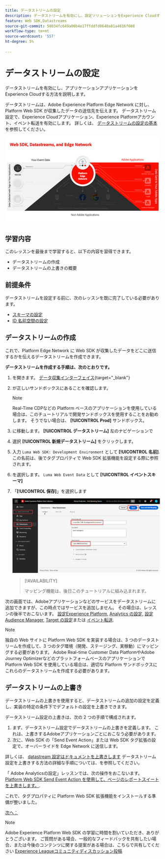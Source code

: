 ```yaml
---
title: データストリームの設定
description: データストリームを有効にし、設定ソリューションをExperience Cloudする方法を説明します。 このレッスンは、「 Adobe Experience Cloudと Web SDK の実装」チュートリアルの一部です。
feature: Web SDK,Datastreams
source-git-commit: 58034fc649a06b4e17ffddfd0640a81a4616f688
workflow-type: tm+mt
source-wordcount: '557'
ht-degree: 5%

---
```


# データストリームの設定

データストリームを有効にし、アプリケーションアプリケーションをExperience Cloudする方法を説明します。

データストリームは、Adobe Experience Platform Edge Network に対し、Platform Web SDK が収集したデータの送信先を伝えます。 データストリーム設定で、Experience Cloudアプリケーション、Experience Platformアカウント、イベント転送を有効にします。 詳しくは、 [データストリームの設定の基本](https://experienceleague.adobe.com/docs/experience-platform/edge/fundamentals/datastreams.html?lang=ja) を参照してください。


![Web SDK、データストリームおよび Edge ネットワークの図](assets/dc-websdk-datastreams.png)

## 学習内容

このレッスンを最後まで学習すると、以下の内容を習得できます。

* データストリームの作成
* データストリームの上書きの概要

## 前提条件

データストリームを設定する前に、次のレッスンを既に完了している必要があります。

* [スキーマの設定](configure-schemas.md)
* [ID 名前空間の設定](configure-identities.md)

## データストリームの作成

これで、Platform Edge Network に Web SDK が収集したデータをどこに送信するかを伝えるデータストリームを作成できます。

**データストリームを作成する手順は、次のとおりです。**

1. を開きます。 [データ収集インターフェイス](https://launch.adobe.com/){target="_blank"}
1. が正しいサンドボックスにあることを確認します。

   >[!NOTE]
   >
   >Real-Time CDPなどの Platform ベースのアプリケーションを使用している場合は、このチュートリアルで開発サンドボックスを使用することをお勧めします。 そうでない場合は、 **[!UICONTROL Prod]** サンドボックス。

1. に移動します。 **[!UICONTROL データストリーム]** 左のナビゲーションで
1. 選択 **[!UICONTROL 新規データストリーム]** をクリックします。
1. 入力 `Luma Web SDK: Development Environment` として **[!UICONTROL 名前]**. この名前は、後でタグプロパティで Web SDK 拡張機能を設定する際に参照されます。
1. を選択します。 `Luma Web Event Data` として **[!UICONTROL イベントスキーマ]**
1. 「**[!UICONTROL 保存]**」を選択します

   ![データストリームの作成](assets/datastream-create-new-datastream.png)

   >[!AVAILABILITY]
   >
   >マッピング機能は、後日このチュートリアルに組み込まれます。




次の画面では、Adobeアプリケーションなどのサービスをデータストリームに追加できますが、この時点ではサービスを追加しません。 その場合は、レッスンの後半でおこないます。 [設定Experience Platform](setup-experience-platform.md), [Analytics の設定](setup-analytics.md), [設定Audience Manager](setup-audience-manager.md), [Target の設定](setup-target.md)または [イベント転送](setup-event-forwarding.md).

>[!NOTE]
>
>独自の Web サイトに Platform Web SDK を実装する場合は、3 つのデータストリームを作成して、3 つのタグ環境（開発、ステージング、実稼動）にマッピングする必要があります。 Adobe Real-time Customer Data PlatformやAdobe Journey Optimizerなどのプラットフォームベースのアプリケーションで Platform Web SDK を使用している場合は、適切な Platform サンドボックスにこれらのデータストリームを作成する必要があります。

## データストリームの上書き

データストリームの上書きを使用すると、データストリームの追加の設定を定義し、実装の特定の条件下でデフォルトの設定を上書きできます。


データストリーム設定の上書きは、次の 2 つの手順で構成されます。

1. まず、データストリーム設定でデータストリームの上書きを定義します。 これは、上書きするAdobeアプリケーションごとにおこなう必要があります。
1. 次に、Web SDK の「Send Event Action」または Web SDK タグ拡張の設定で、オーバーライドを Edge Network に送信します。

詳しくは、 [datastream 設定はドキュメントを上書きします](https://experienceleague.adobe.com/docs/experience-platform/datastreams/overrides.html?lang=en) データストリーム設定を上書きする方法の詳細な手順については、を参照してください。

「 Adobe Analyticsの設定」レッスンでは、次の操作をおこないます。 [Platform Web SDK Send Event Action を使用して、ページのレポートスイートを上書きします。](setup-analytics.md).

これで、タグプロパティに Platform Web SDK 拡張機能をインストールする準備が整いました。

[次へ： ](install-web-sdk.md)

>[!NOTE]
>
>Adobe Experience Platform Web SDK の学習に時間を割いていただき、ありがとうございます。 ご質問がある場合、一般的なフィードバックを共有したい場合、または今後のコンテンツに関する提案がある場合は、こちらで共有してください [Experience Leagueコミュニティディスカッション投稿](https://experienceleaguecommunities.adobe.com/t5/adobe-experience-platform-launch/tutorial-discussion-implement-adobe-experience-cloud-with-web/td-p/444996)
